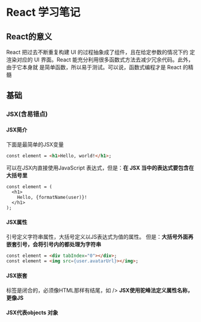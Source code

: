 # React 学习笔记
## React的意义
React 把过去不断重复构建 UI 的过程抽象成了组件，且在给定参数的情况下约
定渲染对应的 UI 界面。React 能充分利用很多函数式方法去减少冗余代码。此外，由于它本身就
是简单函数，所以易于测试。可以说，函数式编程才是 React 的精髓

## 基础
### JSX(含易错点)
#### JSX简介
下面是最简单的JSX变量
```markdown
const element = <h1>Hello, world!</h1>;
```
可以在JSX内直接使用JavaScript 表达式，但是：**在 JSX 当中的表达式要包含在大括号里**
```makdown
const element = (
  <h1>
    Hello, {formatName(user)}!
  </h1>
);
```
#### JSX属性
引号定义字符串属性，大括号定义以JS表达式为值的属性。
但是：**大括号外面再嵌套引号，会将引号内的都处理为字符串**
```markdown
const element = <div tabIndex="0"></div>;
const element = <img src={user.avatarUrl}></img>;
```
#### JSX嵌套
标签是闭合的，必须像HTML那样有结尾，如  />
**JSX使用驼峰法定义属性名称，更像JS**
#### JSX代表objects 对象


